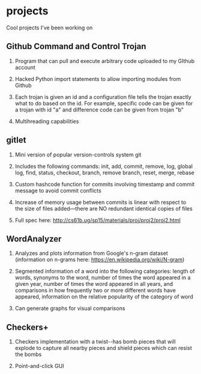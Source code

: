 # projects
Cool projects I've been working on

## Github Command and Control Trojan
1. Program that can pull and execute arbitrary code uploaded to my GIthub account

2. Hacked Python import statements to allow importing modules from Github

3. Each trojan is given an id and a configuration file tells the trojan exactly what to do based on the id. For example, specific code can be given for a trojan with id "a" and difference code can be given from trojan "b"

4. Multihreading capabilities

## gitlet
1. Mini version of popular version-controls system git

2. Includes the following commands: init, add, commit, remove, log, global log, find, status, checkout, branch, remove branch, reset, merge, rebase

3. Custom hashcode function for commits involving timestamp and commit message to avoid commit conflicts

4. Increase of memory usage between commits is linear with respect to the size of files added—there are NO redundant identical copies of files

5. Full spec here: http://cs61b.ug/sp15/materials/proj/proj2/proj2.html

## WordAnalyzer
1. Analyzes and plots information from Google's n-gram dataset (information on n-grams here: https://en.wikipedia.org/wiki/N-gram)

2. Segmented information of a word into the following categories: length of words, synonyms to the word, number of times the word appeared in a given year, number of times the word appeared in all years, and comparisons in how frequently two or more different words have appeared, information on the relative popularity of the category of word

3. Can generate graphs for visual comparisons

## Checkers+
1. Checkers implementation with a twist--has bomb pieces that will explode
to capture all nearby pieces and shield pieces which can resist the bombs

2. Point-and-click GUI



